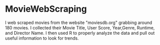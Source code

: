 # MovieWebScraping
I web scraped movies from the website "moviesdb.org" grabbing around 180 movies. I collected their Movie Title, User Score, Year,Genre, Runtime, and Director Name. I then used R to properly analyze the data and pull out useful information to look for trends.
